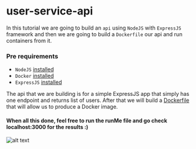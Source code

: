 # user-service-api
In this tutorial we are going to build an `api` using `NodeJS` with `ExpressJS` framework and then we are going to build a `Dockerfile` our api and run containers from it.
### Pre requirements
* `NodeJS` [installed](https://nodejs.org/en/)
* `Docker` [installed](https://docs.docker.com/get-docker/)
* `ExpressJS` [installed](http://expressjs.com/en/starter/installing.html)

The api that we are building is for a simple ExpressJS app that simply has one endpoint and returns list of users.
After that we will build a [Dockerfile](https://github.com/tpaz1/user-service-api/blob/main/Dockerfile) that will allow us to produce a Docker image.
#### When all this done, feel free to run the runMe file and go check localhost:3000 for the results :)
![alt text]()
